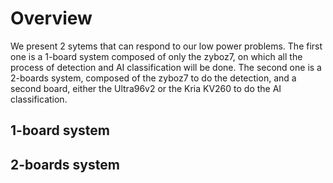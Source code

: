# Overview

We present 2 sytems that can respond to our low power problems. The first one is a 1-board system composed of only the zyboz7, on which all the process of detection and AI classification will be done. The second one is a 2-boards system, composed of the zyboz7 to do the detection, and a second board, either the Ultra96v2 or the Kria KV260 to do the AI classification.

## 1-board system



## 2-boards system
